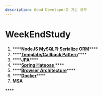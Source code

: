 ```yaml
---
description: Good Developer로 가는 공부
---
```


# WeekEndStudy

1. \*\*\*\*[**NodeJS MySQL과 Serialize ORM**](nodejs-mysql-serialize.md)\*\*\*\*
2. \*\*\*\*[**Template/Callback Pattern**](template-callback-pattern.md)\*\*\*\*
3. \*\*\*\*[**JPA**](jpa.md)\*\*\*\*
4. \*\*\*\*[**Spring Hateoas** ](spring-hateoas.md)\*\*\*\*
5. \*\*\*\*[**Browser Architecture**](cpu-gpu-memory-and-multi-process.md)\*\*\*\*
6. \*\*\*\*[**Docker**](docker.md)\*\*\*\*
7. **MSA**

\*\*\*\*

